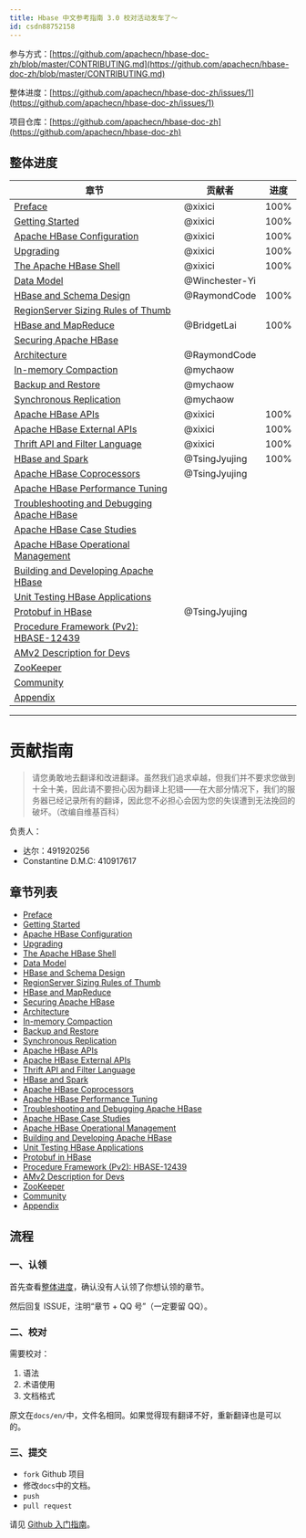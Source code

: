 ```yaml
---
title: Hbase 中文参考指南 3.0 校对活动发车了～
id: csdn88752158
---
```


参与方式：[https://github.com/apachecn/hbase-doc-zh/blob/master/CONTRIBUTING.md](https://github.com/apachecn/hbase-doc-zh/blob/master/CONTRIBUTING.md)

整体进度：[https://github.com/apachecn/hbase-doc-zh/issues/1](https://github.com/apachecn/hbase-doc-zh/issues/1)

项目仓库：[https://github.com/apachecn/hbase-doc-zh](https://github.com/apachecn/hbase-doc-zh)

## 整体进度

| 章节 | 贡献者 | 进度 |
| --- | --- | --- |
| [Preface](https://github.com/apachecn/hbase-doc-zh/blob/master/docs/0.md) | @xixici | 100% |
| [Getting Started](https://github.com/apachecn/hbase-doc-zh/blob/master/docs/1.md) | @xixici | 100% |
| [Apache HBase Configuration](https://github.com/apachecn/hbase-doc-zh/blob/master/docs/2.md) | @xixici | 100% |
| [Upgrading](https://github.com/apachecn/hbase-doc-zh/blob/master/docs/3.md) | @xixici | 100% |
| [The Apache HBase Shell](https://github.com/apachecn/hbase-doc-zh/blob/master/docs/4.md) | @xixici | 100% |
| [Data Model](https://github.com/apachecn/hbase-doc-zh/blob/master/docs/5.md) | @Winchester-Yi |  |
| [HBase and Schema Design](https://github.com/apachecn/hbase-doc-zh/blob/master/docs/6.md) | @RaymondCode | 100% |
| [RegionServer Sizing Rules of Thumb](https://github.com/apachecn/hbase-doc-zh/blob/master/docs/7.md) |  |  |
| [HBase and MapReduce](https://github.com/apachecn/hbase-doc-zh/blob/master/docs/8.md) | @BridgetLai | 100% |
| [Securing Apache HBase](https://github.com/apachecn/hbase-doc-zh/blob/master/docs/9.md) |  |  |
| [Architecture](https://github.com/apachecn/hbase-doc-zh/blob/master/docs/10.md) | @RaymondCode |  |
| [In-memory Compaction](https://github.com/apachecn/hbase-doc-zh/blob/master/docs/11.md) | @mychaow |  |
| [Backup and Restore](https://github.com/apachecn/hbase-doc-zh/blob/master/docs/12.md) | @mychaow |  |
| [Synchronous Replication](https://github.com/apachecn/hbase-doc-zh/blob/master/docs/13.md) | @mychaow |  |
| [Apache HBase APIs](https://github.com/apachecn/hbase-doc-zh/blob/master/docs/14.md) | @xixici | 100% |
| [Apache HBase External APIs](https://github.com/apachecn/hbase-doc-zh/blob/master/docs/15.md) | @xixici | 100% |
| [Thrift API and Filter Language](https://github.com/apachecn/hbase-doc-zh/blob/master/docs/16.md) | @xixici | 100% |
| [HBase and Spark](https://github.com/apachecn/hbase-doc-zh/blob/master/docs/17.md) | @TsingJyujing | 100% |
| [Apache HBase Coprocessors](https://github.com/apachecn/hbase-doc-zh/blob/master/docs/18.md) | @TsingJyujing |  |
| [Apache HBase Performance Tuning](https://github.com/apachecn/hbase-doc-zh/blob/master/docs/19.md) |  |  |
| [Troubleshooting and Debugging Apache HBase](https://github.com/apachecn/hbase-doc-zh/blob/master/docs/20.md) |  |  |
| [Apache HBase Case Studies](https://github.com/apachecn/hbase-doc-zh/blob/master/docs/21.md) |  |  |
| [Apache HBase Operational Management](https://github.com/apachecn/hbase-doc-zh/blob/master/docs/22.md) |  |  |
| [Building and Developing Apache HBase](https://github.com/apachecn/hbase-doc-zh/blob/master/docs/23.md) |  |  |
| [Unit Testing HBase Applications](https://github.com/apachecn/hbase-doc-zh/blob/master/docs/24.md) |  |  |
| [Protobuf in HBase](https://github.com/apachecn/hbase-doc-zh/blob/master/docs/25.md) | @TsingJyujing |  |
| [Procedure Framework (Pv2): HBASE-12439](https://github.com/apachecn/hbase-doc-zh/blob/master/docs/26.md) |  |  |
| [AMv2 Description for Devs](https://github.com/apachecn/hbase-doc-zh/blob/master/docs/27.md) |  |  |
| [ZooKeeper](https://github.com/apachecn/hbase-doc-zh/blob/master/docs/28.md) |  |  |
| [Community](https://github.com/apachecn/hbase-doc-zh/blob/master/docs/29.md) |  |  |
| [Appendix](https://github.com/apachecn/hbase-doc-zh/blob/master/docs/30.md) |  |  |

* * *

# 贡献指南

> 请您勇敢地去翻译和改进翻译。虽然我们追求卓越，但我们并不要求您做到十全十美，因此请不要担心因为翻译上犯错——在大部分情况下，我们的服务器已经记录所有的翻译，因此您不必担心会因为您的失误遭到无法挽回的破坏。（改编自维基百科）

负责人：

*   达尔：491920256
*   Constantine D.M.C: 410917617

## 章节列表

*   [Preface](https://github.com/apachecn/hbase-doc-zh/blob/master/docs/0.md)
*   [Getting Started](https://github.com/apachecn/hbase-doc-zh/blob/master/docs/1.md)
*   [Apache HBase Configuration](https://github.com/apachecn/hbase-doc-zh/blob/master/docs/2.md)
*   [Upgrading](https://github.com/apachecn/hbase-doc-zh/blob/master/docs/3.md)
*   [The Apache HBase Shell](https://github.com/apachecn/hbase-doc-zh/blob/master/docs/4.md)
*   [Data Model](https://github.com/apachecn/hbase-doc-zh/blob/master/docs/5.md)
*   [HBase and Schema Design](https://github.com/apachecn/hbase-doc-zh/blob/master/docs/6.md)
*   [RegionServer Sizing Rules of Thumb](https://github.com/apachecn/hbase-doc-zh/blob/master/docs/7.md)
*   [HBase and MapReduce](https://github.com/apachecn/hbase-doc-zh/blob/master/docs/8.md)
*   [Securing Apache HBase](https://github.com/apachecn/hbase-doc-zh/blob/master/docs/9.md)
*   [Architecture](https://github.com/apachecn/hbase-doc-zh/blob/master/docs/10.md)
*   [In-memory Compaction](https://github.com/apachecn/hbase-doc-zh/blob/master/docs/11.md)
*   [Backup and Restore](https://github.com/apachecn/hbase-doc-zh/blob/master/docs/12.md)
*   [Synchronous Replication](https://github.com/apachecn/hbase-doc-zh/blob/master/docs/13.md)
*   [Apache HBase APIs](https://github.com/apachecn/hbase-doc-zh/blob/master/docs/14.md)
*   [Apache HBase External APIs](https://github.com/apachecn/hbase-doc-zh/blob/master/docs/15.md)
*   [Thrift API and Filter Language](https://github.com/apachecn/hbase-doc-zh/blob/master/docs/16.md)
*   [HBase and Spark](https://github.com/apachecn/hbase-doc-zh/blob/master/docs/17.md)
*   [Apache HBase Coprocessors](https://github.com/apachecn/hbase-doc-zh/blob/master/docs/18.md)
*   [Apache HBase Performance Tuning](https://github.com/apachecn/hbase-doc-zh/blob/master/docs/19.md)
*   [Troubleshooting and Debugging Apache HBase](https://github.com/apachecn/hbase-doc-zh/blob/master/docs/20.md)
*   [Apache HBase Case Studies](https://github.com/apachecn/hbase-doc-zh/blob/master/docs/21.md)
*   [Apache HBase Operational Management](https://github.com/apachecn/hbase-doc-zh/blob/master/docs/22.md)
*   [Building and Developing Apache HBase](https://github.com/apachecn/hbase-doc-zh/blob/master/docs/23.md)
*   [Unit Testing HBase Applications](https://github.com/apachecn/hbase-doc-zh/blob/master/docs/24.md)
*   [Protobuf in HBase](https://github.com/apachecn/hbase-doc-zh/blob/master/docs/25.md)
*   [Procedure Framework (Pv2): HBASE-12439](https://github.com/apachecn/hbase-doc-zh/blob/master/docs/26.md)
*   [AMv2 Description for Devs](https://github.com/apachecn/hbase-doc-zh/blob/master/docs/27.md)
*   [ZooKeeper](https://github.com/apachecn/hbase-doc-zh/blob/master/docs/28.md)
*   [Community](https://github.com/apachecn/hbase-doc-zh/blob/master/docs/29.md)
*   [Appendix](https://github.com/apachecn/hbase-doc-zh/blob/master/docs/30.md)

## 流程

### 一、认领

首先查看[整体进度](https://github.com/apachecn/hbase-doc-zh/issues/1)，确认没有人认领了你想认领的章节。

然后回复 ISSUE，注明“章节 + QQ 号”（一定要留 QQ）。

### 二、校对

需要校对：

1.  语法
2.  术语使用
3.  文档格式

原文在`docs/en/`中，文件名相同。如果觉得现有翻译不好，重新翻译也是可以的。

### 三、提交

*   `fork` Github 项目
*   修改`docs`中的文档。
*   `push`
*   `pull request`

请见 [Github 入门指南](https://github.com/apachecn/kaggle/blob/master/docs/GitHub)。